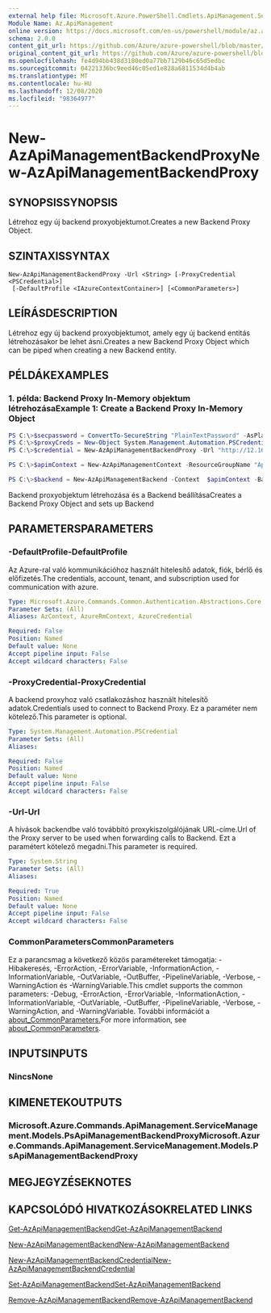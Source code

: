 ```yaml
---
external help file: Microsoft.Azure.PowerShell.Cmdlets.ApiManagement.ServiceManagement.dll-Help.xml
Module Name: Az.ApiManagement
online version: https://docs.microsoft.com/en-us/powershell/module/az.apimanagement/new-azapimanagementbackendproxy
schema: 2.0.0
content_git_url: https://github.com/Azure/azure-powershell/blob/master/src/ApiManagement/ApiManagement/help/New-AzApiManagementBackendProxy.md
original_content_git_url: https://github.com/Azure/azure-powershell/blob/master/src/ApiManagement/ApiManagement/help/New-AzApiManagementBackendProxy.md
ms.openlocfilehash: fe4d94bb438d3180ed0a77bb7129b46c65d5edbc
ms.sourcegitcommit: 04221336bc9eed46c05ed1e828a6811534d4b4ab
ms.translationtype: MT
ms.contentlocale: hu-HU
ms.lasthandoff: 12/08/2020
ms.locfileid: "98364977"
---
```

# <span data-ttu-id="49e5a-101">New-AzApiManagementBackendProxy</span><span class="sxs-lookup"><span data-stu-id="49e5a-101">New-AzApiManagementBackendProxy</span></span>

## <span data-ttu-id="49e5a-102">SYNOPSIS</span><span class="sxs-lookup"><span data-stu-id="49e5a-102">SYNOPSIS</span></span>
<span data-ttu-id="49e5a-103">Létrehoz egy új backend proxyobjektumot.</span><span class="sxs-lookup"><span data-stu-id="49e5a-103">Creates a new Backend Proxy Object.</span></span>

## <span data-ttu-id="49e5a-104">SZINTAXIS</span><span class="sxs-lookup"><span data-stu-id="49e5a-104">SYNTAX</span></span>

```
New-AzApiManagementBackendProxy -Url <String> [-ProxyCredential <PSCredential>]
 [-DefaultProfile <IAzureContextContainer>] [<CommonParameters>]
```

## <span data-ttu-id="49e5a-105">LEÍRÁS</span><span class="sxs-lookup"><span data-stu-id="49e5a-105">DESCRIPTION</span></span>
<span data-ttu-id="49e5a-106">Létrehoz egy új backend proxyobjektumot, amely egy új backend entitás létrehozásakor be lehet ásni.</span><span class="sxs-lookup"><span data-stu-id="49e5a-106">Creates a new Backend Proxy Object which can be piped when creating a new Backend entity.</span></span>

## <span data-ttu-id="49e5a-107">PÉLDÁK</span><span class="sxs-lookup"><span data-stu-id="49e5a-107">EXAMPLES</span></span>

### <span data-ttu-id="49e5a-108">1. példa: Backend Proxy In-Memory objektum létrehozása</span><span class="sxs-lookup"><span data-stu-id="49e5a-108">Example 1: Create a Backend Proxy In-Memory Object</span></span>
```powershell
PS C:\>$secpassword = ConvertTo-SecureString "PlainTextPassword" -AsPlainText -Force
PS C:\>$proxyCreds = New-Object System.Management.Automation.PSCredential ("foo", $secpassword)
PS C:\>$credential = New-AzApiManagementBackendProxy -Url "http://12.168.1.1:8080" -ProxyCredential $proxyCreds

PS C:\>$apimContext = New-AzApiManagementContext -ResourceGroupName "Api-Default-WestUS" -ServiceName "contoso"

PS C:\>$backend = New-AzApiManagementBackend -Context  $apimContext -BackendId 123 -Url 'https://contoso.com/awesomeapi' -Protocol http -Title "first backend" -SkipCertificateChainValidation $true -Proxy $credential -Description "backend with proxy server"
```

<span data-ttu-id="49e5a-109">Backend proxyobjektum létrehozása és a Backend beállítása</span><span class="sxs-lookup"><span data-stu-id="49e5a-109">Creates a Backend Proxy Object and sets up Backend</span></span>

## <span data-ttu-id="49e5a-110">PARAMETERS</span><span class="sxs-lookup"><span data-stu-id="49e5a-110">PARAMETERS</span></span>

### <span data-ttu-id="49e5a-111">-DefaultProfile</span><span class="sxs-lookup"><span data-stu-id="49e5a-111">-DefaultProfile</span></span>
<span data-ttu-id="49e5a-112">Az Azure-ral való kommunikációhoz használt hitelesítő adatok, fiók, bérlő és előfizetés.</span><span class="sxs-lookup"><span data-stu-id="49e5a-112">The credentials, account, tenant, and subscription used for communication with azure.</span></span>

```yaml
Type: Microsoft.Azure.Commands.Common.Authentication.Abstractions.Core.IAzureContextContainer
Parameter Sets: (All)
Aliases: AzContext, AzureRmContext, AzureCredential

Required: False
Position: Named
Default value: None
Accept pipeline input: False
Accept wildcard characters: False
```

### <span data-ttu-id="49e5a-113">-ProxyCredential</span><span class="sxs-lookup"><span data-stu-id="49e5a-113">-ProxyCredential</span></span>
<span data-ttu-id="49e5a-114">A backend proxyhoz való csatlakozáshoz használt hitelesítő adatok.</span><span class="sxs-lookup"><span data-stu-id="49e5a-114">Credentials used to connect to Backend Proxy.</span></span> <span data-ttu-id="49e5a-115">Ez a paraméter nem kötelező.</span><span class="sxs-lookup"><span data-stu-id="49e5a-115">This parameter is optional.</span></span>

```yaml
Type: System.Management.Automation.PSCredential
Parameter Sets: (All)
Aliases:

Required: False
Position: Named
Default value: None
Accept pipeline input: False
Accept wildcard characters: False
```

### <span data-ttu-id="49e5a-116">-Url</span><span class="sxs-lookup"><span data-stu-id="49e5a-116">-Url</span></span>
<span data-ttu-id="49e5a-117">A hívások backendbe való továbbító proxykiszolgálójának URL-címe.</span><span class="sxs-lookup"><span data-stu-id="49e5a-117">Url of the Proxy server to be used when forwarding calls to Backend.</span></span>
<span data-ttu-id="49e5a-118">Ezt a paramétert kötelező megadni.</span><span class="sxs-lookup"><span data-stu-id="49e5a-118">This parameter is required.</span></span>

```yaml
Type: System.String
Parameter Sets: (All)
Aliases:

Required: True
Position: Named
Default value: None
Accept pipeline input: False
Accept wildcard characters: False
```

### <span data-ttu-id="49e5a-119">CommonParameters</span><span class="sxs-lookup"><span data-stu-id="49e5a-119">CommonParameters</span></span>
<span data-ttu-id="49e5a-120">Ez a parancsmag a következő közös paramétereket támogatja: -Hibakeresés, -ErrorAction, -ErrorVariable, -InformationAction, -InformationVariable, -OutVariable, -OutBuffer, -PipelineVariable, -Verbose, -WarningAction és -WarningVariable.</span><span class="sxs-lookup"><span data-stu-id="49e5a-120">This cmdlet supports the common parameters: -Debug, -ErrorAction, -ErrorVariable, -InformationAction, -InformationVariable, -OutVariable, -OutBuffer, -PipelineVariable, -Verbose, -WarningAction, and -WarningVariable.</span></span> <span data-ttu-id="49e5a-121">További információt a [about_CommonParameters.](http://go.microsoft.com/fwlink/?LinkID=113216)</span><span class="sxs-lookup"><span data-stu-id="49e5a-121">For more information, see [about_CommonParameters](http://go.microsoft.com/fwlink/?LinkID=113216).</span></span>

## <span data-ttu-id="49e5a-122">INPUTS</span><span class="sxs-lookup"><span data-stu-id="49e5a-122">INPUTS</span></span>

### <span data-ttu-id="49e5a-123">Nincs</span><span class="sxs-lookup"><span data-stu-id="49e5a-123">None</span></span>

## <span data-ttu-id="49e5a-124">KIMENETEK</span><span class="sxs-lookup"><span data-stu-id="49e5a-124">OUTPUTS</span></span>

### <span data-ttu-id="49e5a-125">Microsoft.Azure.Commands.ApiManagement.ServiceManagement.Models.PsApiManagementBackendProxy</span><span class="sxs-lookup"><span data-stu-id="49e5a-125">Microsoft.Azure.Commands.ApiManagement.ServiceManagement.Models.PsApiManagementBackendProxy</span></span>

## <span data-ttu-id="49e5a-126">MEGJEGYZÉSEK</span><span class="sxs-lookup"><span data-stu-id="49e5a-126">NOTES</span></span>

## <span data-ttu-id="49e5a-127">KAPCSOLÓDÓ HIVATKOZÁSOK</span><span class="sxs-lookup"><span data-stu-id="49e5a-127">RELATED LINKS</span></span>

[<span data-ttu-id="49e5a-128">Get-AzApiManagementBackend</span><span class="sxs-lookup"><span data-stu-id="49e5a-128">Get-AzApiManagementBackend</span></span>](./Get-AzApiManagementBackend.md)

[<span data-ttu-id="49e5a-129">New-AzApiManagementBackend</span><span class="sxs-lookup"><span data-stu-id="49e5a-129">New-AzApiManagementBackend</span></span>](./New-AzApiManagementBackend.md)

[<span data-ttu-id="49e5a-130">New-AzApiManagementBackendCredential</span><span class="sxs-lookup"><span data-stu-id="49e5a-130">New-AzApiManagementBackendCredential</span></span>](./New-AzApiManagementBackendCredential.md)

[<span data-ttu-id="49e5a-131">Set-AzApiManagementBackend</span><span class="sxs-lookup"><span data-stu-id="49e5a-131">Set-AzApiManagementBackend</span></span>](./Set-AzApiManagementBackend.md)

[<span data-ttu-id="49e5a-132">Remove-AzApiManagementBackend</span><span class="sxs-lookup"><span data-stu-id="49e5a-132">Remove-AzApiManagementBackend</span></span>](./Remove-AzApiManagementBackend.md)
